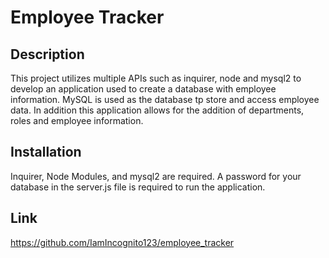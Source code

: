 # Employee Tracker

## Description
This project utilizes multiple APIs such as inquirer, node and mysql2 to develop an application used to create a database with employee information.
MySQL is used as the database tp store and access employee data. In addition this application allows for the addition of departments, roles and employee information. 

## Installation

Inquirer, Node Modules, and mysql2 are required.
A password for your database in the server.js file is required to run the application.

## Link
https://github.com/IamIncognito123/employee_tracker